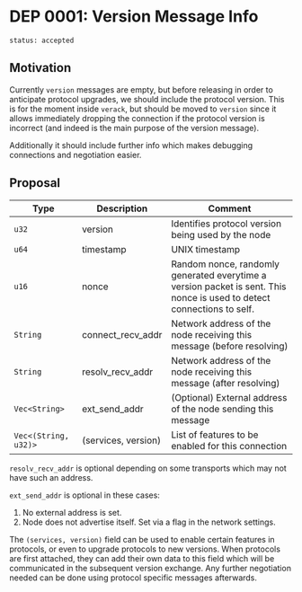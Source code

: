 # DEP 0001: Version Message Info

```
status: accepted
```

## Motivation

Currently `version` messages are empty, but before releasing in order to anticipate protocol
upgrades, we should include the protocol version. This is for the moment inside `verack`,
but should be moved to `version` since it allows immediately dropping the connection if the
protocol version is incorrect (and indeed is the main purpose of the version message).

Additionally it should include further info which makes debugging connections and negotiation
easier.

## Proposal

| Type                 | Description         | Comment                                                                                                                |
|----------------------|---------------------|------------------------------------------------------------------------------------------------------------------------|
| `u32`                | version             | Identifies protocol version being used by the node                                                                     |
| `u64`                | timestamp           | UNIX timestamp                                                                                                         |
| `u16`                | nonce               | Random nonce, randomly generated everytime a version packet is sent. This nonce is used to detect connections to self. |
| `String`             | connect_recv_addr   | Network address of the node receiving this message (before resolving)                                                  |
| `String`             | resolv_recv_addr    | Network address of the node receiving this message (after resolving)                                                   |
| `Vec<String>`        | ext_send_addr       | (Optional) External address of the node sending this message                                                           |
| `Vec<(String, u32)>` | (services, version) | List of features to be enabled for this connection                                                                     |

`resolv_recv_addr` is optional depending on some transports which may not have such an address.

`ext_send_addr` is optional in these cases:

1. No external address is set.
2. Node does not advertise itself. Set via a flag in the network settings.

The `(services, version)` field can be used to enable certain features in protocols, or even to upgrade protocols to new versions.
When protocols are first attached, they can add their own data to this field which will be communicated in the subsequent version exchange.
Any further negotiation needed can be done using protocol specific messages afterwards.

